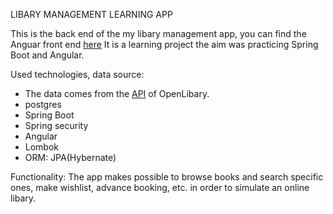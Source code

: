 LIBARY MANAGEMENT LEARNING APP

This is the back end of the my libary management app, you can find the Anguar front end [here](https://github.com/ujLevente/libary-management.)
It is a learning project the aim was practicing Spring Boot and Angular.

Used technologies, data source:<br />
- The data comes from the [API](https://openlibrary.org/developers/api) of OpenLibary.<br />
- postgres<br />
- Spring Boot<br />
- Spring security<br />
- Angular<br />
- Lombok<br />
- ORM: JPA(Hybernate)<br />

Functionality: The app makes possible to browse books and search specific ones, make wishlist, advance booking, etc. in order to simulate an online libary. 
